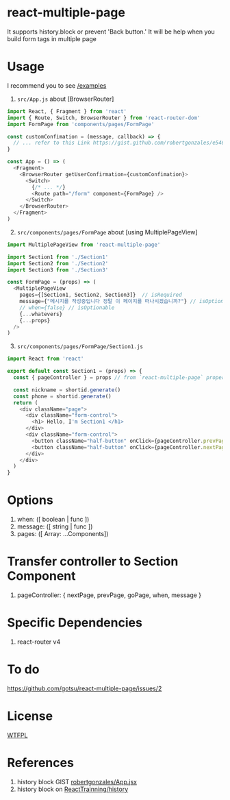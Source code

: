 # react-multiple-page

It supports history.block or prevent 'Back button.' 
It will be help when you build form tags in multiple page

# Usage 

I recommend you to see [/examples](https://github.com/gotsu/react-multiple-page/tree/master/examples)

1. `src/App.js` about [BrowserRouter]

``` js
import React, { Fragment } from 'react'
import { Route, Switch, BrowserRouter } from 'react-router-dom'
import FormPage from 'components/pages/FormPage'

const customConfimation = (message, callback) => {
  // ... refer to this Link https://gist.github.com/robertgonzales/e54699212da497740845712f3648d98c
}

const App = () => (
  <Fragment>
    <BrowserRouter getUserConfirmation={customConfimation}>
      <Switch>
        {/* ... */}
        <Route path="/form" component={FormPage} /> 
      </Switch>
    </BrowserRouter>
  </Fragment>
)
```

2. `src/components/pages/FormPage` about [using MultiplePageView]

``` js
import MultiplePageView from 'react-multiple-page'

import Section1 from './Section1'
import Section2 from './Section2'
import Section3 from './Section3'

const FormPage = (props) => (
  <MultiplePageView
    pages={[Section1, Section2, Section3]}  // isRequired
    message={"메시지를 작성중입니다 정말 이 페이지를 떠나시겠습니까?"} // isOptionable
    // when={false} // isOptionable
    {...whatevers}
    {...props}
  />
)
```

3. `src/components/pages/FormPage/Section1.js`

``` js
import React from 'react'

export default const Section1 = (props) => {
  const { pageController } = props // from `react-multiple-page` property. that have a role control about this lib

  const nickname = shortid.generate()
  const phone = shortid.generate()
  return (
    <div className="page">
      <div className="form-control">
        <h1> Hello, I'm Section1 </h1>
      </div>
      <div className="form-control">
        <button className="half-button" onClick={pageController.prevPage}>Prev</button>
        <button className="half-button" onClick={pageController.nextPage}>Next</button>
      </div>
    </div>
  )
}
```

# Options

1. when: ([ boolean | func ])
2. message: ([ string | func ])
3. pages: ([ Array: ...Components])

# Transfer controller to Section Component

1. pageController: { nextPage, prevPage, goPage, when, message }

# Specific Dependencies

1. react-router v4

# To do

https://github.com/gotsu/react-multiple-page/issues/2

# License

[WTFPL](http://www.wtfpl.net/)


# References


 1. history block GIST [robertgonzales/App.jsx](https://gist.github.com/robertgonzales/e54699212da497740845712f3648d98c)
 2. history block on [ReactTrainning/history](https://github.com/ReactTraining/history#blocking-transitions)
